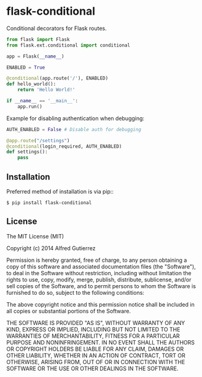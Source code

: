 flask-conditional
=================

Conditional decorators for Flask routes.

```python
from flask import Flask
from flask.ext.conditional import conditional

app = Flask(__name__)

ENABLED = True

@conditional(app.route('/'), ENABLED)
def hello_world():
    return 'Hello World!'

if __name__ == '__main__':
    app.run()
```


Example for disabling authentication when debugging:
```python
AUTH_ENABLED = False # Disable auth for debugging

@app.route("/settings")
@conditional(login_required, AUTH_ENABLED)
def settings():
    pass
```

## Installation
Preferred method of installation is via pip::

    $ pip install flask-conditional
    
    
## License

The MIT License (MIT)

Copyright (c) 2014 Alfred Gutierrez

Permission is hereby granted, free of charge, to any person obtaining a copy of
this software and associated documentation files (the "Software"), to deal in
the Software without restriction, including without limitation the rights to
use, copy, modify, merge, publish, distribute, sublicense, and/or sell copies of
the Software, and to permit persons to whom the Software is furnished to do so,
subject to the following conditions:

The above copyright notice and this permission notice shall be included in all
copies or substantial portions of the Software.

THE SOFTWARE IS PROVIDED "AS IS", WITHOUT WARRANTY OF ANY KIND, EXPRESS OR
IMPLIED, INCLUDING BUT NOT LIMITED TO THE WARRANTIES OF MERCHANTABILITY, FITNESS
FOR A PARTICULAR PURPOSE AND NONINFRINGEMENT. IN NO EVENT SHALL THE AUTHORS OR
COPYRIGHT HOLDERS BE LIABLE FOR ANY CLAIM, DAMAGES OR OTHER LIABILITY, WHETHER
IN AN ACTION OF CONTRACT, TORT OR OTHERWISE, ARISING FROM, OUT OF OR IN
CONNECTION WITH THE SOFTWARE OR THE USE OR OTHER DEALINGS IN THE SOFTWARE.
